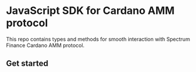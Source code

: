 # JavaScript SDK for Cardano AMM protocol

This repo contains types and methods for smooth interaction with Spectrum Finance Cardano AMM protocol.

## Get started
